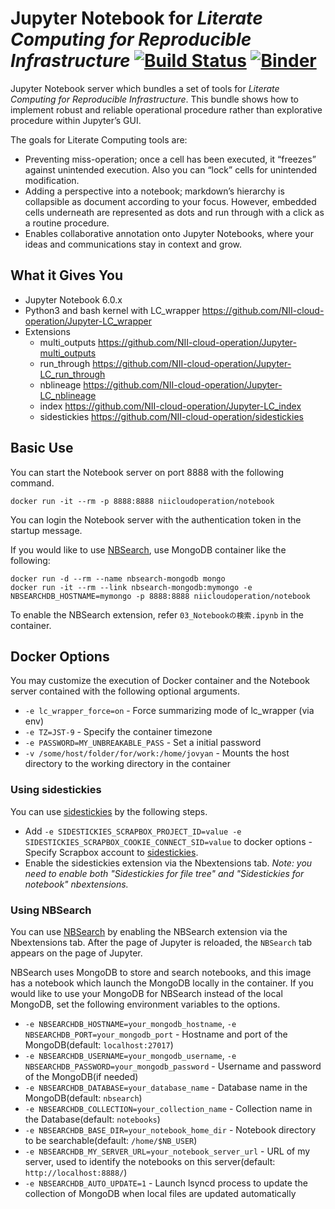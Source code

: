 # Jupyter Notebook for *Literate Computing for Reproducible Infrastructure* [![Build Status](https://travis-ci.org/NII-cloud-operation/Jupyter-LC_docker.svg?branch=master)](https://travis-ci.org/NII-cloud-operation/Jupyter-LC_docker) [![Binder](https://mybinder.org/badge_logo.svg)](https://mybinder.org/v2/gh/NII-cloud-operation/Jupyter-LC_docker/jupytercon2020-demo)

Jupyter Notebook server which bundles a set of tools for *Literate Computing for Reproducible Infrastructure*.  This bundle shows how to implement robust and reliable operational procedure rather than explorative procedure within Jupyter’s GUI.

The goals for Literate Computing tools are:
* Preventing miss-operation; once a cell has been executed, it “freezes” against unintended execution.  Also you can “lock” cells for unintended modification.
* Adding a perspective into a notebook; markdown’s hierarchy is collapsible as document according to your focus.  However, embedded cells underneath are represented as dots and run through with a click as a routine procedure.
* Enables collaborative annotation onto Jupyter Notebooks, where your ideas and communications stay in context and grow.

## What it Gives You

- Jupyter Notebook 6.0.x
- Python3 and bash kernel with LC_wrapper https://github.com/NII-cloud-operation/Jupyter-LC_wrapper
- Extensions
    - multi_outputs https://github.com/NII-cloud-operation/Jupyter-multi_outputs
    - run_through https://github.com/NII-cloud-operation/Jupyter-LC_run_through
    - nblineage https://github.com/NII-cloud-operation/Jupyter-LC_nblineage
    - index https://github.com/NII-cloud-operation/Jupyter-LC_index
    - sidestickies https://github.com/NII-cloud-operation/sidestickies

## Basic Use

You can start the Notebook server on port 8888 with the following command.

```
docker run -it --rm -p 8888:8888 niicloudoperation/notebook
```

You can login the Notebook server with the authentication token in the startup message.

If you would like to use [NBSearch](https://github.com/NII-cloud-operation/nbsearch), use MongoDB container like the following:

```
docker run -d --rm --name nbsearch-mongodb mongo
docker run -it --rm --link nbsearch-mongodb:mymongo -e NBSEARCHDB_HOSTNAME=mymongo -p 8888:8888 niicloudoperation/notebook
```

To enable the NBSearch extension, refer `03_Notebookの検索.ipynb` in the container.

## Docker Options

You may customize the execution of Docker container and the Notebook server contained with the following optional arguments.

- `-e lc_wrapper_force=on` - Force summarizing mode of lc_wrapper (via env)
- `-e TZ=JST-9` - Specify the container timezone
- `-e PASSWORD=MY_UNBREAKABLE_PASS` - Set a initial password
- `-v /some/host/folder/for/work:/home/jovyan` - Mounts the host directory to the working directory in the container

### Using sidestickies

You can use [sidestickies](https://github.com/NII-cloud-operation/sidestickies) by the following steps.

- Add `-e SIDESTICKIES_SCRAPBOX_PROJECT_ID=value -e SIDESTICKIES_SCRAPBOX_COOKIE_CONNECT_SID=value` to docker options - Specify Scrapbox account to [sidestickies](https://github.com/NII-cloud-operation/sidestickies).
- Enable the sidestickies extension via the Nbextensions tab.
*Note: you need to enable both "Sidestickies for file tree" and "Sidestickies for notebook" nbextensions.*

### Using NBSearch

You can use [NBSearch](https://github.com/NII-cloud-operation/nbsearch) by enabling the NBSearch extension via the Nbextensions tab.
After the page of Jupyter is reloaded, the `NBSearch` tab appears on the page of Jupyter.

NBSearch uses MongoDB to store and search notebooks, and this image has a notebook which launch the MongoDB locally in the container.
If you would like to use your MongoDB for NBSearch instead of the local MongoDB, set the following environment variables to the options.

- `-e NBSEARCHDB_HOSTNAME=your_mongodb_hostname`, `-e NBSEARCHDB_PORT=your_mongodb_port` - Hostname and port of the MongoDB(default: `localhost:27017`)
- `-e NBSEARCHDB_USERNAME=your_mongodb_username`, `-e NBSEARCHDB_PASSWORD=your_mongodb_password` - Username and password of the MongoDB(if needed)
- `-e NBSEARCHDB_DATABASE=your_database_name` - Database name in the MongoDB(default: `nbsearch`)
- `-e NBSEARCHDB_COLLECTION=your_collection_name` - Collection name in the Database(default: `notebooks`)
- `-e NBSEARCHDB_BASE_DIR=your_notebook_home_dir` - Notebook directory to be searchable(default: `/home/$NB_USER`)
- `-e NBSEARCHDB_MY_SERVER_URL=your_notebook_server_url` - URL of my server, used to identify the notebooks on this server(default: `http://localhost:8888/`)
- `-e NBSEARCHDB_AUTO_UPDATE=1` - Launch lsyncd process to update the collection of MongoDB when local files are updated automatically
